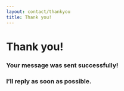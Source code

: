 ```yaml
---
layout: contact/thankyou
title: Thank you!
---
```

# **Thank you!**

### Your message was sent successfully!
### I’ll reply as soon as possible.